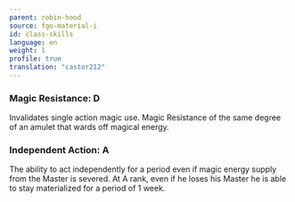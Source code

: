 ```yaml
---
parent: robin-hood
source: fgo-material-i
id: class-skills
language: en
weight: 1
profile: true
translation: "castor212"
---
```


### Magic Resistance: D

Invalidates single action magic use. Magic Resistance of the same degree of an amulet that wards off magical energy.

### Independent Action: A

The ability to act independently for a period even if magic energy supply from the Master is severed.
At A rank, even if he loses his Master he is able to stay materialized for a period of 1 week.
